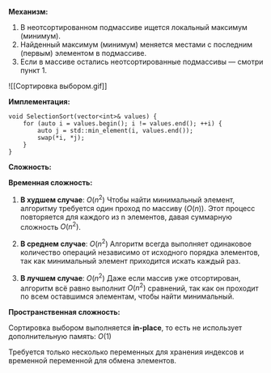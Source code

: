 
**Механизм:**
1. В неотсортированном подмассиве ищется локальный максимум (минимум).
2. Найденный максимум (минимум) меняется местами с последним (первым) элементом в подмассиве.
3. Если в массиве остались неотсортированные подмассивы — смотри пункт 1.

![[Сортировка выбором.gif]]


**Имплементация:**

```
void SelectionSort(vector<int>& values) { 
	for (auto i = values.begin(); i != values.end(); ++i) { 
		auto j = std::min_element(i, values.end()); 
		swap(*i, *j); 
	} 
}
```

**Сложность:**

**Временная сложность:**

1. **В худшем случае**: $O(n^2)$ 
   Чтобы найти минимальный элемент, алгоритму требуется один проход по массиву ($O(n)$). Этот процесс повторяется для каждого из n элементов, давая суммарную сложность $O(n^2)$.

2. **В среднем случае**: $O(n^2)$ 
   Алгоритм всегда выполняет одинаковое количество операций независимо от исходного порядка элементов, так как минимальный элемент приходится искать каждый раз.

3. **В лучшем случае**: $O(n^2)$ 
   Даже если массив уже отсортирован, алгоритм всё равно выполнит $O(n^2)$ сравнений, так как он проходит по всем оставшимся элементам, чтобы найти минимальный.

**Пространственная сложность:**

Сортировка выбором выполняется **in-place**, то есть не использует дополнительную память: $O(1)$

Требуется только несколько переменных для хранения индексов и временной переменной для обмена элементов.